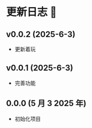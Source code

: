 # 更新日志 📔

## v0.0.2 (2025-6-3)

- 更新着玩

## v0.0.1 (2025-6-3)

- 完善功能

## 0.0.0 (5 月 3 2025 年)

- 初始化项目
